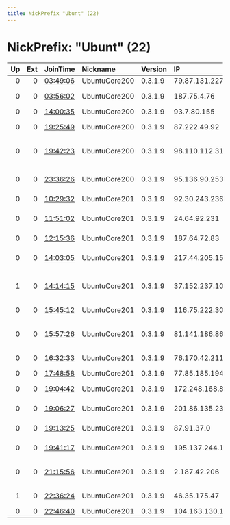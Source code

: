 ```yaml
---
title: NickPrefix "Ubunt" (22)
---
```


# NickPrefix: "Ubunt" (22)

|   Up |   Ext | JoinTime                                                                                            | Nickname      | Version   | IP              | AS                                       | CC   |   ORp |   Dirp | OS    | Contact   |   eFamMembers |
|-----:|------:|:----------------------------------------------------------------------------------------------------|:--------------|:----------|:----------------|:-----------------------------------------|:-----|------:|-------:|:------|:----------|--------------:|
|    0 |     0 | [03:49:06](https://metrics.torproject.org/rs.html#details/3D3C0EEAE3233FD698EDCF0A8A8DDEB5FF9AED8F) | UbuntuCore200 | 0.3.1.9   | 79.87.131.227   | SFR SA                                   | fr   | 35241 |      0 | Linux | None      |             1 |
|    0 |     0 | [03:56:02](https://metrics.torproject.org/rs.html#details/B34349A344CC77A6ACE657CA43D0110D4C0A2887) | UbuntuCore200 | 0.3.1.9   | 187.75.4.76     | TELEFNICA BRASIL S.A                     | br   | 33633 |      0 | Linux | None      |             1 |
|    0 |     0 | [14:00:35](https://metrics.torproject.org/rs.html#details/2A9067ABB40E59897BD7BD88C42BA0D70D5961B8) | UbuntuCore200 | 0.3.1.9   | 93.7.80.155     | SFR SA                                   | fr   | 36487 |      0 | Linux | None      |             1 |
|    0 |     0 | [19:25:49](https://metrics.torproject.org/rs.html#details/19A39BFA5668E749AA11CF3D2251B32F0BD80F2D) | UbuntuCore200 | 0.3.1.9   | 87.222.49.92    | Orange Espagne S.A.U.                    | es   | 35624 |      0 | Linux | None      |             1 |
|    0 |     0 | [19:42:23](https://metrics.torproject.org/rs.html#details/C987E41528EB03F1DA4143E2E70AB19315168E55) | UbuntuCore200 | 0.3.1.9   | 98.110.112.31   | MCI Communications Services, Inc. d/b/a  | us   | 44365 |      0 | Linux | None      |             1 |
|    0 |     0 | [23:36:26](https://metrics.torproject.org/rs.html#details/A5D5734122C51FD8179D9531B79154E631D4B5BD) | UbuntuCore200 | 0.3.1.9   | 95.136.90.253   | Vodafone Portugal - Communicacoes Pessoa | pt   | 39127 |      0 | Linux | None      |             1 |
|    0 |     0 | [10:29:32](https://metrics.torproject.org/rs.html#details/086665C43C10F80491DAAFDE3882CC284183A0CB) | UbuntuCore201 | 0.3.1.9   | 92.30.243.236   | TalkTalk                                 | gb   | 45865 |      0 | Linux | None      |             1 |
|    0 |     0 | [11:51:02](https://metrics.torproject.org/rs.html#details/22D307CC1B444471CF2E4AFF29E94C429062BA8D) | UbuntuCore201 | 0.3.1.9   | 24.64.92.231    | Shaw Communications Inc.                 | ca   | 42091 |      0 | Linux | None      |             1 |
|    0 |     0 | [12:15:36](https://metrics.torproject.org/rs.html#details/21BD28CE233A3C87D616E932BEE30F77748FDED7) | UbuntuCore201 | 0.3.1.9   | 187.64.72.83    | CLARO S.A.                               | br   | 44543 |      0 | Linux | None      |             1 |
|    0 |     0 | [14:03:05](https://metrics.torproject.org/rs.html#details/0A93D3CDFF48C3ED37B374A131706647E9C4E214) | UbuntuCore201 | 0.3.1.9   | 217.44.205.156  | British Telecommunications PLC           | gb   | 46665 |      0 | Linux | None      |             1 |
|    1 |     0 | [14:14:15](https://metrics.torproject.org/rs.html#details/21AF3DD362C136F28C9C4F4082AC738403D9F30C) | UbuntuCore201 | 0.3.1.9   | 37.152.237.103  | British Telecommunications PLC           | gb   | 37851 |      0 | Linux | None      |             1 |
|    0 |     0 | [15:45:12](https://metrics.torproject.org/rs.html#details/4B51B4379B22D158DB9BA9E3AF7D06FC67B891DC) | UbuntuCore201 | 0.3.1.9   | 116.75.222.30   | Hathway IP Over Cable Internet           | in   | 35382 |      0 | Linux | None      |             1 |
|    0 |     0 | [15:57:26](https://metrics.torproject.org/rs.html#details/D31DD083C920A587899761447AB1DB801F065119) | UbuntuCore201 | 0.3.1.9   | 81.141.186.86   | British Telecommunications PLC           | gb   | 44445 |      0 | Linux | None      |             1 |
|    0 |     0 | [16:32:33](https://metrics.torproject.org/rs.html#details/0CDCA2D04FEC989B99FF50A51F84FAABAA38D7BE) | UbuntuCore201 | 0.3.1.9   | 76.170.42.211   | Time Warner Cable Internet LLC           | us   | 40275 |      0 | Linux | None      |             1 |
|    0 |     0 | [17:48:58](https://metrics.torproject.org/rs.html#details/AE5D4B3FF9DBD4167E00F59C0AA87822ED20E156) | UbuntuCore201 | 0.3.1.9   | 77.85.185.194   | Vivacom                                  | bg   | 33313 |      0 | Linux | None      |             1 |
|    0 |     0 | [19:04:42](https://metrics.torproject.org/rs.html#details/CB6D218A4D00E1D45FFCA90C3017488E518D9BEC) | UbuntuCore201 | 0.3.1.9   | 172.248.168.81  | Time Warner Cable Internet LLC           | us   | 42723 |      0 | Linux | None      |             1 |
|    0 |     0 | [19:06:27](https://metrics.torproject.org/rs.html#details/6CE6D76CC9CE9F03A9E37EFB325E0E2D65D693EC) | UbuntuCore201 | 0.3.1.9   | 201.86.135.238  | TELEFNICA BRASIL S.A                     | br   | 36489 |      0 | Linux | None      |             1 |
|    0 |     0 | [19:13:25](https://metrics.torproject.org/rs.html#details/3954243057C335A362D1BE668B443E92C0DC5BA6) | UbuntuCore201 | 0.3.1.9   | 87.91.37.0      | Bouygues Telecom SA                      | fr   | 34219 |      0 | Linux | None      |             1 |
|    0 |     0 | [19:41:17](https://metrics.torproject.org/rs.html#details/EEBC7B1E74FBF5BB3ECC29C9510431DB4C35830E) | UbuntuCore201 | 0.3.1.9   | 195.137.244.157 | PP Technical Company Mega                | ua   | 45613 |      0 | Linux | None      |             1 |
|    0 |     0 | [21:15:56](https://metrics.torproject.org/rs.html#details/A4FA37B2DBEA9A5AC4E317C60D209BBBDF290F66) | UbuntuCore201 | 0.3.1.9   | 2.187.42.206    | Telecommunication Infrastructure Company | ir   | 44537 |      0 | Linux | None      |             1 |
|    1 |     0 | [22:36:24](https://metrics.torproject.org/rs.html#details/64EADA601A0DCD0B6E7BD88B9951EDF4FA02E92E) | UbuntuCore201 | 0.3.1.9   | 46.35.175.47    | Digital Cable Television ltd             | bg   | 34107 |      0 | Linux | None      |             1 |
|    0 |     0 | [22:46:40](https://metrics.torproject.org/rs.html#details/7807327A60AADC95577B562E62ECD631EA2CF97A) | UbuntuCore201 | 0.3.1.9   | 104.163.130.135 | EBOX                                     | ca   | 43063 |      0 | Linux | None      |             1 |
